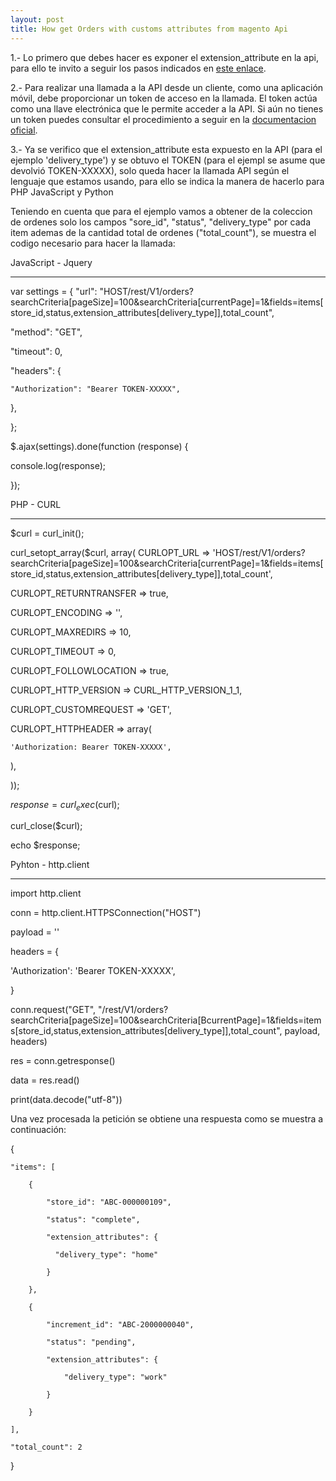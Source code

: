 ```yaml
---
layout: post
title: How get Orders with customs attributes from magento Api
---
```


1.- Lo primero que debes hacer es exponer el extension_attribute en la api, para ello te invito a seguir los pasos indicados en  [este enlace](https://magento.stackexchange.com/a/236463).

2.- Para realizar una llamada a la API  desde un cliente, como una aplicación móvil, debe proporcionar un token de acceso en la llamada. El token actúa como una llave electrónica que le permite acceder a la API. Si aún no tienes un token puedes consultar  el procedimiento a seguir en la [documentacion oficial](https://devdocs.magento.com/guides/v2.4/get-started/authentication/gs-authentication-token.html).

3.- Ya se verifico que el extension_attribute esta expuesto en la API (para el ejemplo 'delivery_type')  y se obtuvo el TOKEN  (para el ejempl se asume que devolvió TOKEN-XXXXX), solo queda hacer la llamada API según el lenguaje que estamos usando, para ello se  indica la manera de hacerlo para PHP JavaScript y Python

Teniendo en cuenta que para el ejemplo vamos a obtener de la coleccion de ordenes solo los campos  "sore_id", "status", "delivery_type" por cada item ademas de la cantidad total de ordenes ("total_count"), se muestra el codigo necesario para hacer la llamada:

JavaScript - Jquery

_______________________________________________________________________________________________

var settings = {
  "url": "HOST/rest/V1/orders?searchCriteria[pageSize]=100&searchCriteria[currentPage]=1&fields=items[store_id,status,extension_attributes[delivery_type]],total_count",
  
  "method": "GET",
  
  "timeout": 0,
  
  "headers": {
  
    "Authorization": "Bearer TOKEN-XXXXX",
    
  },
  
};

$.ajax(settings).done(function (response) {

  console.log(response);
  
});

PHP - CURL

_________________________________________________________________________________________________


$curl = curl_init();

curl_setopt_array($curl, array(
  CURLOPT_URL => 'HOST/rest/V1/orders?searchCriteria[pageSize]=100&searchCriteria[currentPage]=1&fields=items[store_id,status,extension_attributes[delivery_type]],total_count',
  
  CURLOPT_RETURNTRANSFER => true,
  
  CURLOPT_ENCODING => '',
  
  CURLOPT_MAXREDIRS => 10,
  
  CURLOPT_TIMEOUT => 0,
  
  CURLOPT_FOLLOWLOCATION => true,
  
  CURLOPT_HTTP_VERSION => CURL_HTTP_VERSION_1_1,
  
  CURLOPT_CUSTOMREQUEST => 'GET',
  
  CURLOPT_HTTPHEADER => array(
  
    'Authorization: Bearer TOKEN-XXXXX',
    
  ),
  
));

$response = curl_exec($curl);

curl_close($curl);

echo $response;


Pyhton - http.client

_________________________________________________________________________________________________

import http.client

conn = http.client.HTTPSConnection("HOST")

payload = ''

headers = {

  'Authorization': 'Bearer TOKEN-XXXXX',
  
}

conn.request("GET", "/rest/V1/orders?searchCriteria[pageSize]=100&searchCriteria[BcurrentPage]=1&fields=items[store_id,status,extension_attributes[delivery_type]],total_count", payload, headers)

res = conn.getresponse()

data = res.read()

print(data.decode("utf-8"))


Una vez procesada la petición se obtiene una respuesta como se muestra a continuación:

{

    "items": [
    
        {
        
            "store_id": "ABC-000000109",
            
            "status": "complete",
            
            "extension_attributes": {
            
              "delivery_type": "home"
              
            }
            
        },
        
        {
        
            "increment_id": "ABC-2000000040",
            
            "status": "pending",
            
            "extension_attributes": {
            
                "delivery_type": "work"
                
            }
            
        }
        
    ],
    
    "total_count": 2
    
}
